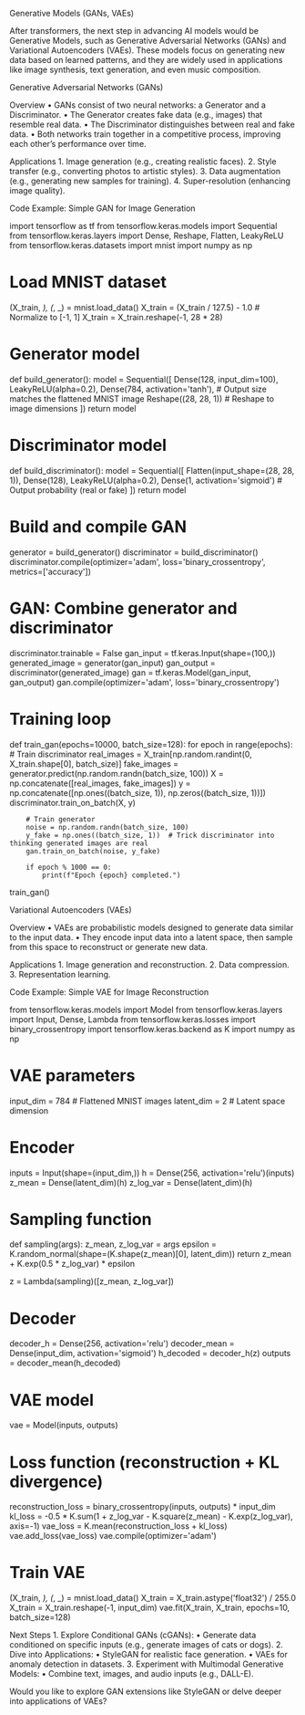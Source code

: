 Generative Models (GANs, VAEs)

After transformers, the next step in advancing AI models would be Generative Models, such as Generative Adversarial Networks (GANs) and Variational Autoencoders (VAEs). These models focus on generating new data based on learned patterns, and they are widely used in applications like image synthesis, text generation, and even music composition.

Generative Adversarial Networks (GANs)

Overview
	•	GANs consist of two neural networks: a Generator and a Discriminator.
	•	The Generator creates fake data (e.g., images) that resemble real data.
	•	The Discriminator distinguishes between real and fake data.
	•	Both networks train together in a competitive process, improving each other’s performance over time.

Applications
	1.	Image generation (e.g., creating realistic faces).
	2.	Style transfer (e.g., converting photos to artistic styles).
	3.	Data augmentation (e.g., generating new samples for training).
	4.	Super-resolution (enhancing image quality).

Code Example: Simple GAN for Image Generation

import tensorflow as tf
from tensorflow.keras.models import Sequential
from tensorflow.keras.layers import Dense, Reshape, Flatten, LeakyReLU
from tensorflow.keras.datasets import mnist
import numpy as np

# Load MNIST dataset
(X_train, _), (_, _) = mnist.load_data()
X_train = (X_train / 127.5) - 1.0  # Normalize to [-1, 1]
X_train = X_train.reshape(-1, 28 * 28)

# Generator model
def build_generator():
    model = Sequential([
        Dense(128, input_dim=100),
        LeakyReLU(alpha=0.2),
        Dense(784, activation='tanh'),  # Output size matches the flattened MNIST image
        Reshape((28, 28, 1))  # Reshape to image dimensions
    ])
    return model

# Discriminator model
def build_discriminator():
    model = Sequential([
        Flatten(input_shape=(28, 28, 1)),
        Dense(128),
        LeakyReLU(alpha=0.2),
        Dense(1, activation='sigmoid')  # Output probability (real or fake)
    ])
    return model

# Build and compile GAN
generator = build_generator()
discriminator = build_discriminator()
discriminator.compile(optimizer='adam', loss='binary_crossentropy', metrics=['accuracy'])

# GAN: Combine generator and discriminator
discriminator.trainable = False
gan_input = tf.keras.Input(shape=(100,))
generated_image = generator(gan_input)
gan_output = discriminator(generated_image)
gan = tf.keras.Model(gan_input, gan_output)
gan.compile(optimizer='adam', loss='binary_crossentropy')

# Training loop
def train_gan(epochs=10000, batch_size=128):
    for epoch in range(epochs):
        # Train discriminator
        real_images = X_train[np.random.randint(0, X_train.shape[0], batch_size)]
        fake_images = generator.predict(np.random.randn(batch_size, 100))
        X = np.concatenate([real_images, fake_images])
        y = np.concatenate([np.ones((batch_size, 1)), np.zeros((batch_size, 1))])
        discriminator.train_on_batch(X, y)

        # Train generator
        noise = np.random.randn(batch_size, 100)
        y_fake = np.ones((batch_size, 1))  # Trick discriminator into thinking generated images are real
        gan.train_on_batch(noise, y_fake)

        if epoch % 1000 == 0:
            print(f"Epoch {epoch} completed.")

train_gan()

Variational Autoencoders (VAEs)

Overview
	•	VAEs are probabilistic models designed to generate data similar to the input data.
	•	They encode input data into a latent space, then sample from this space to reconstruct or generate new data.

Applications
	1.	Image generation and reconstruction.
	2.	Data compression.
	3.	Representation learning.

Code Example: Simple VAE for Image Reconstruction

from tensorflow.keras.models import Model
from tensorflow.keras.layers import Input, Dense, Lambda
from tensorflow.keras.losses import binary_crossentropy
import tensorflow.keras.backend as K
import numpy as np

# VAE parameters
input_dim = 784  # Flattened MNIST images
latent_dim = 2   # Latent space dimension

# Encoder
inputs = Input(shape=(input_dim,))
h = Dense(256, activation='relu')(inputs)
z_mean = Dense(latent_dim)(h)
z_log_var = Dense(latent_dim)(h)

# Sampling function
def sampling(args):
    z_mean, z_log_var = args
    epsilon = K.random_normal(shape=(K.shape(z_mean)[0], latent_dim))
    return z_mean + K.exp(0.5 * z_log_var) * epsilon

z = Lambda(sampling)([z_mean, z_log_var])

# Decoder
decoder_h = Dense(256, activation='relu')
decoder_mean = Dense(input_dim, activation='sigmoid')
h_decoded = decoder_h(z)
outputs = decoder_mean(h_decoded)

# VAE model
vae = Model(inputs, outputs)

# Loss function (reconstruction + KL divergence)
reconstruction_loss = binary_crossentropy(inputs, outputs) * input_dim
kl_loss = -0.5 * K.sum(1 + z_log_var - K.square(z_mean) - K.exp(z_log_var), axis=-1)
vae_loss = K.mean(reconstruction_loss + kl_loss)
vae.add_loss(vae_loss)
vae.compile(optimizer='adam')

# Train VAE
(X_train, _), (_, _) = mnist.load_data()
X_train = X_train.astype('float32') / 255.0
X_train = X_train.reshape(-1, input_dim)
vae.fit(X_train, X_train, epochs=10, batch_size=128)

Next Steps
	1.	Explore Conditional GANs (cGANs):
	•	Generate data conditioned on specific inputs (e.g., generate images of cats or dogs).
	2.	Dive into Applications:
	•	StyleGAN for realistic face generation.
	•	VAEs for anomaly detection in datasets.
	3.	Experiment with Multimodal Generative Models:
	•	Combine text, images, and audio inputs (e.g., DALL-E).

Would you like to explore GAN extensions like StyleGAN or delve deeper into applications of VAEs?